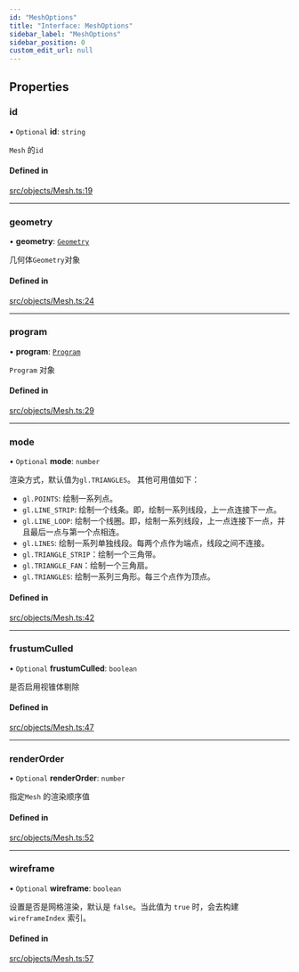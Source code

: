 ```yaml
---
id: "MeshOptions"
title: "Interface: MeshOptions"
sidebar_label: "MeshOptions"
sidebar_position: 0
custom_edit_url: null
---
```


## Properties

### id

• `Optional` **id**: `string`

`Mesh` 的`id`

#### Defined in

[src/objects/Mesh.ts:19](https://github.com/sakitam-gis/vis-engine/blob/master/src/objects/Mesh.ts#L19)

___

### geometry

• **geometry**: [`Geometry`](../classes/Geometry.md)

几何体`Geometry`对象

#### Defined in

[src/objects/Mesh.ts:24](https://github.com/sakitam-gis/vis-engine/blob/master/src/objects/Mesh.ts#L24)

___

### program

• **program**: [`Program`](../classes/Program.md)

`Program` 对象

#### Defined in

[src/objects/Mesh.ts:29](https://github.com/sakitam-gis/vis-engine/blob/master/src/objects/Mesh.ts#L29)

___

### mode

• `Optional` **mode**: `number`

渲染方式，默认值为`gl.TRIANGLES`。
其他可用值如下：
- `gl.POINTS`: 绘制一系列点。
- `gl.LINE_STRIP`: 绘制一个线条。即，绘制一系列线段，上一点连接下一点。
- `gl.LINE_LOOP`: 绘制一个线圈。即，绘制一系列线段，上一点连接下一点，并且最后一点与第一个点相连。
- `gl.LINES`: 绘制一系列单独线段。每两个点作为端点，线段之间不连接。
- `gl.TRIANGLE_STRIP`：绘制一个三角带。
- `gl.TRIANGLE_FAN`：绘制一个三角扇。
- `gl.TRIANGLES`: 绘制一系列三角形。每三个点作为顶点。

#### Defined in

[src/objects/Mesh.ts:42](https://github.com/sakitam-gis/vis-engine/blob/master/src/objects/Mesh.ts#L42)

___

### frustumCulled

• `Optional` **frustumCulled**: `boolean`

是否启用视锥体剔除

#### Defined in

[src/objects/Mesh.ts:47](https://github.com/sakitam-gis/vis-engine/blob/master/src/objects/Mesh.ts#L47)

___

### renderOrder

• `Optional` **renderOrder**: `number`

指定`Mesh` 的渲染顺序值

#### Defined in

[src/objects/Mesh.ts:52](https://github.com/sakitam-gis/vis-engine/blob/master/src/objects/Mesh.ts#L52)

___

### wireframe

• `Optional` **wireframe**: `boolean`

设置是否是网格渲染，默认是 `false`。当此值为 `true` 时，会去构建 `wireframeIndex` 索引。

#### Defined in

[src/objects/Mesh.ts:57](https://github.com/sakitam-gis/vis-engine/blob/master/src/objects/Mesh.ts#L57)
